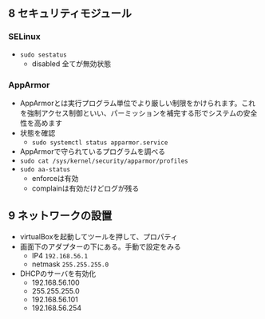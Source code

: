 ## 8 セキュリティモジュール
### SELinux
- `sudo sestatus`
  - disabled 全てが無効状態

### AppArmor
- AppArmorとは実行プログラム単位でより厳しい制限をかけられます。これを強制アクセス制御といい、パーミッションを補完する形でシステムの安全性を高めます
- 状態を確認
  - `sudo systemctl status apparmor.service` 
- AppArmorで守られているプログラムを調べる
- `sudo cat /sys/kernel/security/apparmor/profiles`
- `sudo aa-status`
  - enforceは有効
  - complainは有効だけどログが残る

## 9 ネットワークの設置
- virtualBoxを起動してツールを押して、プロパティ
- 画面下のアダプターの下にある。手動で設定をみる
  - IP4 `192.168.56.1`
  - netmask `255.255.255.0`
- DHCPのサーバを有効化
  - 192.168.56.100
  - 255.255.255.0
  - 192.168.56.101
  - 192.168.56.254   
